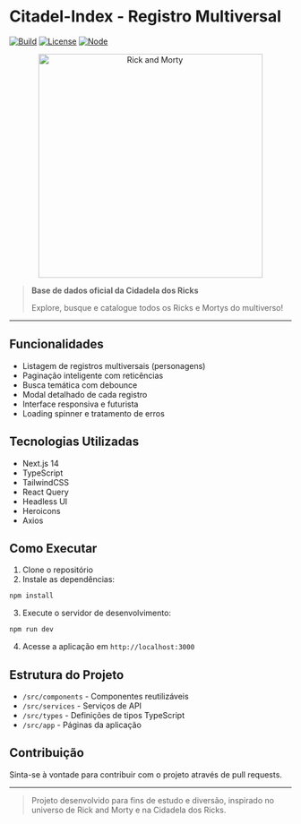 # Citadel-Index - Registro Multiversal

[![Build](https://img.shields.io/github/actions/workflow/status/ArielRSousa/Citadel-Index/main.yml?branch=main&label=build)](https://github.com/ArielRSousa/Citadel-Index/actions)
[![License](https://img.shields.io/github/license/ArielRSousa/Citadel-Index)](./LICENSE)
[![Node](https://img.shields.io/badge/node-%3E=18.0.0-green)](https://nodejs.org/)

<p align="center">
  <img src="https://media2.giphy.com/media/v1.Y2lkPTc5MGI3NjExbGI3OWQxdWhxaHY5Njdkdm13YWw1NjNscHFzb2ZzbXBzMGprZzdrZiZlcD12MV9pbnRlcm5hbF9naWZfYnlfaWQmY3Q9Zw/l41JMXnXn4E7WQR8s/giphy.gif" alt="Rick and Morty" width="400" />
</p>

> **Base de dados oficial da Cidadela dos Ricks**
> 
> Explore, busque e catalogue todos os Ricks e Mortys do multiverso!

---

## Funcionalidades

- Listagem de registros multiversais (personagens)
- Paginação inteligente com reticências
- Busca temática com debounce
- Modal detalhado de cada registro
- Interface responsiva e futurista
- Loading spinner e tratamento de erros

## Tecnologias Utilizadas

- Next.js 14
- TypeScript
- TailwindCSS
- React Query
- Headless UI
- Heroicons
- Axios

## Como Executar

1. Clone o repositório
2. Instale as dependências:
```bash
npm install
```
3. Execute o servidor de desenvolvimento:
```bash
npm run dev
```
4. Acesse a aplicação em `http://localhost:3000`

## Estrutura do Projeto

- `/src/components` - Componentes reutilizáveis
- `/src/services` - Serviços de API
- `/src/types` - Definições de tipos TypeScript
- `/src/app` - Páginas da aplicação

## Contribuição

Sinta-se à vontade para contribuir com o projeto através de pull requests.

---

> Projeto desenvolvido para fins de estudo e diversão, inspirado no universo de Rick and Morty e na Cidadela dos Ricks. 